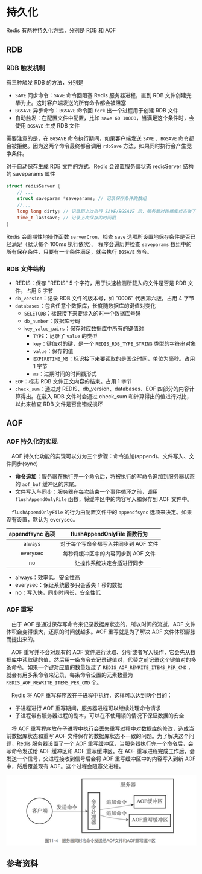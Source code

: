 # 持久化

Redis 有两种持久化方式，分别是 RDB 和 AOF

## RDB

### RDB 触发机制

有三种触发 RDB 的方法，分别是

* `SAVE` 同步命令：`SAVE` 命令回阻塞 Redis 服务器进程，直到 RDB 文件创建完毕为止。这时客户端发送的所有命令都会被阻塞
* `BGSAVE` 异步命令：`BGSAVE` 命令回 `fork` 出一个进程用于创建 RDB  文件
* 自动触发：在配置文件中配置，比如 `save 60 10000`，当满足这个条件时，会使用 `BGSAVE` 生成 RDB 文件

需要注意的是，在 `BGSAVE` 命令执行期间，如果客户端发送 `SAVE` 、`BGSAVE` 命令都会被拒绝。因为这两个命令最终都会调用 `rdbSave` 方法，如果同时执行会产生竞争条件。

对于自动保存生成 RDB 文件的方式，Redis 会设置服务器状态 redisServer 结构的 saveparams 属性

```c
struct redisServer {
    // ...
    struct saveparam *saveparams; // 记录保存条件的数组
    //...
    long long dirty; // 记录距上次执行 SAVE/BGSAVE 后，服务器对数据库状态做了多少次修改
    time_t lastsave; // 记录上次保存的时间戳
}
```

Redis 会周期性地操作函数 `serverCron`，检查 `save` 选项所设置地保存条件是否已经满足（默认每个 100ms 执行依次）。 程序会遍历并检查 `saveparams` 数组中的所有保存条件，只要有一个条件满足，就会执行 `BGSAVE` 命令。

### RDB 文件结构

* REDIS：保存 "REDIS" 5 个字符，用于快速检测所载入的文件是否是 RDB 文件，占用 5 字节
* `db_version`：记录 RDB 文件的版本号，如 "0006" 代表第六版，占用 4 字节
* `databases`：包含任意个数据库，长度随数据库的键值对变化
  * `SELETCDB`：标识接下来要读入的时一个数据库号码
  * `db_number`：数据库号码
  * `key_value_pairs`：保存对应数据库中所有的键值对
    * `TYPE`：记录了 `value` 的类型
    * `key`：键值对的键，是一个 `REDIS_RDB_TYPE_STRING` 类型的字符串对象
    * `value`：保存的值
    * `EXPIRETIME_MS`：标识接下来要读取的是国企时间，单位为毫秒。占用 1 字节
    * `ms`：过期时间的时间戳形式
* `EOF`：标志 RDB 文件正文内容的结束。占用 1 字节
* `check_sum`：通过对 REDIS、db\_version、databases、EOF 四部分的内容计算得出。在载入 RDB 文件时会通过 check\_sum 和计算得出的值进行对比，以此来检查 RDB 文件是否出错或损坏

## AOF

### AOF 持久化的实现

 AOF 持久化功能的实现可以分为三个步骤：命令追加\(append\)、文件写入、文件同步\(sync\)

* **命令追加**：服务器在执行完一个命令后，将被执行的写命令追加到服务器状态的 `aof_buf` 缓冲区的末尾。
* 文件写入与同步：服务器在每次结束一个事件循环之前，调用 `flushAppendOnlyFile` 函数，将缓冲区中的内容写入和保存到 AOF 文件中。

 `flushAppendOnlyFile` 的行为由配置文件中的 `appendfsync` 选项来决定。如果没有设置，默认为 everysec。

| appendfsync 选项 | flushAppendOnlyFile 函数行为 |
| :---: | :---: |
| always | 对于每个写命令都写入并同步到 AOF 文件 |
| everysec | 每秒将缓冲区中的内容同步到 AOF 文件 |
| no | 让操作系统决定合适进行同步 |

* always：效率低，安全性高
* everysec：保证系统最多只会丢失 1 秒的数据
* no：写入快，同步时间长，安全性低

### AOF 重写

 由于 AOF 是通过保存写命令来记录数据库状态的，所以时间的流逝，AOF 文件体积会变得很大，还原的时间就越多。AOF 重写就是为了解决 AOF 文件体积膨胀而提出来的。

 AOF 重写并不会对现有的 AOF 文件进行读取、分析或者写入操作，它会先从数据库中读取键的值，然后用一条命令去记录键值对，代替之前记录这个键值对的多条命令。如果一个键对应值的数量超过了 `REDIS_AOF_REWRITE_ITEMS_PER_CMD` ，就会有用多条命令来记录，每条命令设置的元素数量为 `REDIS_AOF_REWRITE_ITEMS_PER_CMD` 个。

 Redis 将 AOF 重写程序放在子进程中执行，这样可以达到两个目的：

* 子进程进行 AOF 重写期间，服务器进程可以继续处理命令请求
* 子进程带有服务器进程的副本，可以在不使用锁的情况下保证数据的安全

 将 AOF 重写程序放在子进程中执行会丢失重写过程中对数据库的修改，造成当前数据库状态和重写 AOF 文件保存的数据库状态不一致的问题。为了解决这个问题，Redis 服务器设置了一个 AOF 重写缓冲区，当服务器执行完一个命令后，会写命令发送给 AOF 缓冲区和 AOF 重写缓冲区。在 AOF 重写进程完成工作后，会发送一个信号，父进程接收到信号后会将 AOF 重写缓冲区中的内容写入到新 AOF 中，然后覆盖现有 AOF。这个过程会阻塞父进程。

![](../../.gitbook/assets/1597814425173.png)

## 

## 参考资料

